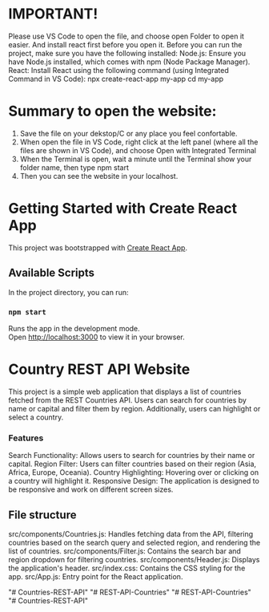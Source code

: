 # IMPORTANT!
Please use VS Code to open the file, and choose open Folder to open it easier. And install react first before you open it.
Before you can run the project, make sure you have the following installed:
Node.js: Ensure you have Node.js installed, which comes with npm (Node Package Manager).
React: Install React using the following command (using Integrated Command in VS Code): 
npx create-react-app my-app
cd my-app

# Summary to open the website:
1. Save the file on your dekstop/C or any place you feel confortable.
2. When open the file in VS Code, right click at the left panel (where all the files are shown in VS Code), and choose Open with Integrated Terminal
3. When the Terminal is open, wait a minute until the Terminal show your folder name, then type npm start
4. Then you can see the website in your localhost.

# Getting Started with Create React App

This project was bootstrapped with [Create React App](https://github.com/facebook/create-react-app).

## Available Scripts

In the project directory, you can run:

### `npm start`

Runs the app in the development mode.\
Open [http://localhost:3000](http://localhost:3000) to view it in your browser.


# Country REST API Website
This project is a simple web application that displays a list of countries fetched from the REST Countries API. Users can search for countries by name or capital and filter them by region. Additionally, users can highlight or select a country.

### Features
Search Functionality: Allows users to search for countries by their name or capital.
Region Filter: Users can filter countries based on their region (Asia, Africa, Europe, Oceania).
Country Highlighting: Hovering over or clicking on a country will highlight it.
Responsive Design: The application is designed to be responsive and work on different screen sizes.

## File structure
src/components/Countries.js: Handles fetching data from the API, filtering countries based on the search query and selected region, and rendering the list of countries.
src/components/Filter.js: Contains the search bar and region dropdown for filtering countries.
src/components/Header.js: Displays the application's header.
src/index.css: Contains the CSS styling for the app.
src/App.js: Entry point for the React application.

"# Countries-REST-API" 
"# REST-API-Countries" 
"# REST-API-Countries" 
"# Countries-REST-API" 
